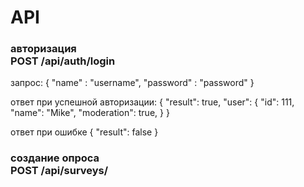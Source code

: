<H1>API</H1>

<h3>авторизация<br>
POST /api/auth/login</h3>

запрос:
{
    "name" : "username",
    "password" : "password"
}

ответ при успешной авторизации:
{
    "result":  true,
    "user": {
        "id": 111,
        "name": "Mike",
        "moderation": true,
    }
}

ответ при ошибке
{
    "result": false
}


<h3>создание опроса<br>
POST /api/surveys/</h3>
